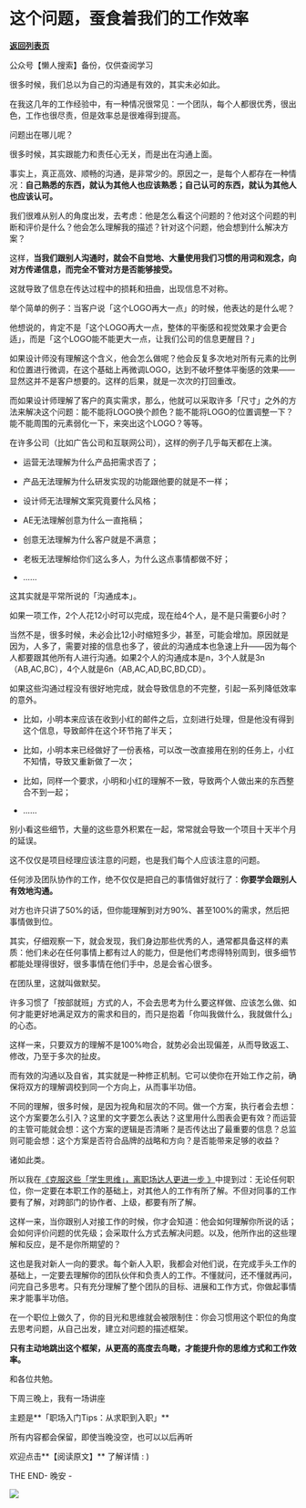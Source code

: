 # 这个问题，蚕食着我们的工作效率

[**返回列表页**](/gzh/L先生说)

公众号【懒人搜索】备份，仅供查阅学习

  

很多时候，我们总以为自己的沟通是有效的，其实未必如此。

  

在我这几年的工作经验中，有一种情况很常见：一个团队，每个人都很优秀，很出色，工作也很尽责，但是效率总是很难得到提高。

  

问题出在哪儿呢？

  

很多时候，其实跟能力和责任心无关，而是出在沟通上面。

  

事实上，真正高效、顺畅的沟通，是非常少的。原因之一，是每个人都存在一种情况：**自己熟悉的东西，就认为其他人也应该熟悉；自己认可的东西，就认为其他人也应该认可。**

  

我们很难从别人的角度出发，去考虑：他是怎么看这个问题的？他对这个问题的判断和评价是什么？他会怎么理解我的描述？针对这个问题，他会想到什么解决方案？

  

这样，**当我们跟别人沟通时，就会不自觉地、大量使用我们习惯的用词和观念，向对方传递信息，而完全不管对方是否能够接受。**

  

这就导致了信息在传达过程中的损耗和扭曲，出现信息不对称。

  

举个简单的例子：当客户说「这个LOGO再大一点」的时候，他表达的是什么呢？

  

他想说的，肯定不是「这个LOGO再大一点，整体的平衡感和视觉效果才会更合适」，而是「这个LOGO能不能更大一点，让我们公司的信息更醒目？」

  

如果设计师没有理解这个含义，他会怎么做呢？他会反复多次地对所有元素的比例和位置进行微调，在这个基础上再微调LOGO，达到不破坏整体平衡感的效果——显然这并不是客户想要的。这样的后果，就是一次次的打回重改。

  

而如果设计师理解了客户的真实需求，那么，他就可以采取许多「尺寸」之外的方法来解决这个问题：能不能将LOGO换个颜色？能不能将LOGO的位置调整一下？能不能周围的元素弱化一下，来突出这个LOGO？等等。

  

在许多公司（比如广告公司和互联网公司），这样的例子几乎每天都在上演。

  

  * 运营无法理解为什么产品把需求否了；

  * 产品无法理解为什么研发实现的功能跟他要的就是不一样；

  * 设计师无法理解文案究竟要什么风格；

  * AE无法理解创意为什么一直拖稿；

  * 创意无法理解为什么客户就是不满意；

  * 老板无法理解给你们这么多人，为什么这点事情都做不好；

  * ……

  

这其实就是平常所说的「沟通成本」。

  

如果一项工作，2个人花12小时可以完成，现在给4个人，是不是只需要6小时？

  

当然不是，很多时候，未必会比12小时缩短多少，甚至，可能会增加。原因就是因为，人多了，需要对接的信息也多了，彼此的沟通成本也急速上升——因为每个人都要跟其他所有人进行沟通。如果2个人的沟通成本是n，3个人就是3n（AB,AC,BC），4个人就是6n（AB,AC,AD,BC,BD,CD）。

  

如果这些沟通过程没有很好地完成，就会导致信息的不完整，引起一系列降低效率的意外。

  

  * 比如，小明本来应该在收到小红的邮件之后，立刻进行处理，但是他没有得到这个信息，导致邮件在这个环节拖了半天；

  * 比如，小明本来已经做好了一份表格，可以改一改直接用在别的任务上，小红不知情，导致又重新做了一次；

  * 比如，同样一个要求，小明和小红的理解不一致，导致两个人做出来的东西整合不到一起；

  * ……

  

别小看这些细节，大量的这些意外积累在一起，常常就会导致一个项目十天半个月的延误。

  

这不仅仅是项目经理应该注意的问题，也是我们每个人应该注意的问题。

  

任何涉及团队协作的工作，绝不仅仅是把自己的事情做好就行了：**你要学会跟别人有效地沟通。**

  

对方也许只讲了50%的话，但你能理解到对方90%、甚至100%的需求，然后把事情做到位。

  

其实，仔细观察一下，就会发现，我们身边那些优秀的人，通常都具备这样的素质：他们未必在任何事情上都有过人的能力，但是他们考虑得特别周到，很多细节都能处理得很好，很多事情在他们手中，总是会省心很多。

  

在团队里，这就叫做默契。

  

许多习惯了「按部就班」方式的人，不会去思考为什么要这样做、应该怎么做、如何才能更好地满足双方的需求和目的，而只是抱着「你叫我做什么，我就做什么」的心态。

  

这样一来，只要双方的理解不是100%吻合，就势必会出现偏差，从而导致返工、修改，乃至于多次的扯皮。

  

而有效的沟通以及自省，其实就是一种修正机制。它可以使你在开始工作之前，确保将双方的理解调校到同一个方向上，从而事半功倍。

  

不同的理解，很多时候，是因为视角和层次的不同。做一个方案，执行者会去想：这个方案要怎么引入？这里的文字要怎么表达？这里用什么图表会更有效？而运营的主管可能就会想：这个方案的逻辑是否清晰？是否传达出了最重要的信息？总监则可能会想：这个方案是否符合品牌的战略和方向？是否能带来足够的收益？

  

诸如此类。

  

所以我在[《克服这些「学生思维」，离职场达人更进一步
》](http://mp.weixin.qq.com/s?__biz=MzAxNTY0NjEzNg==&mid=2247483686&idx=1&sn=7003204fe6a51d3de6490814fbd1caf2&scene=21#wechat_redirect)中提到过：无论任何职位，你一定要在本职工作的基础上，对其他人的工作有所了解。不但对同事的工作要有了解，对跨部门的协作者、上级，都要有所了解。

  

这样一来，当你跟别人对接工作的时候，你才会知道：他会如何理解你所说的话；会如何评价问题的优先级；会采取什么方式去解决问题。以及，他所作出的这些理解和反应，是不是你所期望的？

  

这也是我对新人一向的要求。每个新人入职，我都会对他们说，在完成手头工作的基础上，一定要去理解你的团队伙伴和负责人的工作。不懂就问，还不懂就再问，问完自己多思考。只有充分理解了整个团队的目标、进展和工作方式，你做起事情来才能事半功倍。

  

在一个职位上做久了，你的目光和思维就会被限制住：你会习惯用这个职位的角度去思考问题，从自己出发，建立对问题的描述框架。

  

**只有主动地跳出这个框架，从更高的高度去鸟瞰，才能提升你的思维方式和工作效率。**

  

和各位共勉。

  

  

下周三晚上，我有一场讲座

主题是**「职场入门Tips：从求职到入职」**

所有内容都会保留，即使当晚没空，也可以以后再听  

欢迎点击**【阅读原文】** 了解详情 : )

  

THE END\- 晚安 -  

  

![](http://mmbiz.qpic.cn/mmbiz_png/yWXmuSFeCk0DPxe4qqRiaAaVKAywG6owSOaBWxh2XrIA0o19VzMtanXneiawlEE5WBxq6LQgYwbm3MfKViceIx8Og/0?wx_fmt=gif)  

  

